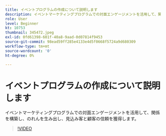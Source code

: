 ```yaml
---
title: イベントプログラムの作成について説明します
description: イベントマーケティングプログラムでの対面エンゲージメントを活用して、関係を構築し、のれんを生み出し、見込み客と顧客の信頼を獲得します。
role: User
level: Beginner
kt: 10753
thumbnail: 345472.jpeg
exl-id: 0fd61398-601f-40a8-9aad-0d07814f9453
source-git-commit: 98ead59ff285e4133e4d5f0668f5724a9d680309
workflow-type: tm+mt
source-wordcount: '0'
ht-degree: 0%

---
```


# イベントプログラムの作成について説明します

イベントマーケティングプログラムでの対面エンゲージメントを活用して、関係を構築し、のれんを生み出し、見込み客と顧客の信頼を獲得します。

>[!VIDEO](https://video.tv.adobe.com/v/345472/?quality=12&learn=on)
